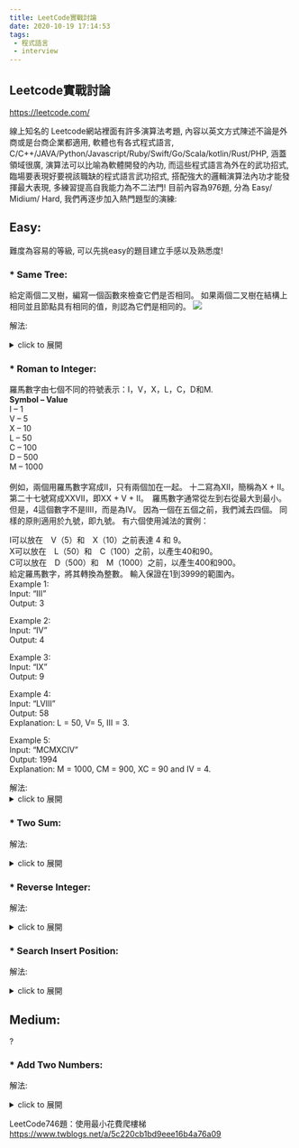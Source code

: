 ```yaml
---
title: LeetCode實戰討論
date: 2020-10-19 17:14:53
tags:
 - 程式語言
 - interview
---
```


## Leetcode實戰討論
https://leetcode.com/
<!-- more -->
線上知名的 Leetcode網站裡面有許多演算法考題, 內容以英文方式陳述不論是外商或是台商企業都適用, 軟體也有各式程式語言, C/C++/JAVA/Python/Javascript/Ruby/Swift/Go/Scala/kotlin/Rust/PHP, 涵蓋領域很廣, 演算法可以比喻為軟體開發的內功, 而這些程式語言為外在的武功招式, 臨場要表現好要視該職缺的程式語言武功招式, 搭配強大的邏輯演算法內功才能發揮最大表現, 多練習提高自我能力為不二法門! 目前內容為976題, 分為 Easy/ Midium/ Hard, 我們再逐步加入熱門題型的演練:

## Easy:
難度為容易的等級, 可以先挑easy的題目建立手感以及熟悉度!

### * Same Tree:
給定兩個二叉樹，編寫一個函數來檢查它們是否相同。
如果兩個二叉樹在結構上相同並且節點具有相同的值，則認為它們是相同的。
![](https://4.bp.blogspot.com/-u_JiHY0w6XM/XEgyyfqUrlI/AAAAAAABpZ0/DzApCsQ611ASdjoo2krwaDZBNfQMa7igACLcBGAs/s1600/satr.png)

解法:
<details>
<summary>click to 展開</summary>
<pre><code>
/** 樹節點的內容定義如下:
 * Definition for a binary tree node.
 * struct TreeNode {
 *     int val;      //數值
 *     struct TreeNode *left;  //左子節點
 *     struct TreeNode *right; //右子節點
 * };
 */
bool isSameTree(struct TreeNode`*` p, struct TreeNode`*` q) { //參數傳進來兩個欲比較之樹節點的指標
        if(p == NULL && q == NULL) //檢查空值, 若皆為空則True
            return true;
        else if(p != NULL && q != NULL) //否則, 兩者都非空的話,就必須要進行內容比較
        {
            if(p->val == q->val  //內容相同
               && isSameTree(p->left, q->left) //而且遞迴呼叫function, 判斷左子樹是否相同
               && isSameTree(p->right, q->right))//而且遞迴呼叫function, 判斷右子樹是否相同
            {
                return true; //以上三項都相同才能回傳true
            }
        }

        return false; //其他狀況,則為false
}
</code></pre>
</details>

### * Roman to Integer:
<p>羅馬數字由七個不同的符號表示：I，V，X，L，C，D和M.<br>
<strong>Symbol    –   Value</strong><br>
I         –    1<br>
V         –    5<br>
X         –    10<br>
L         –    50<br>
C         –    100<br>
D         –    500<br>
M         –    1000<br>
&nbsp;<br>
例如，兩個用羅馬數字寫成II，只有兩個加在一起。 十二寫為XII，簡稱為X + II。 第二十七號寫成XXVII，即XX + V + II。　羅馬數字通常從左到右從最大到最小。 但是，4這個數字不是IIII，而是為IV。 因為一個在五個之前，我們減去四個。 同樣的原則適用於九號，即九號。 有六個使用減法的實例：</p>
<p>I可以放在　V（5）和　X（10）之前表達 4 和 9。<br>
X可以放在　L（50）和　C（100）之前，以產生40和90。<br>
C可以放在　D（500）和　M（1000）之前，以產生400和900。<br>
給定羅馬數字，將其轉換為整數。 輸入保證在1到3999的範圍內。<br>
Example 1:<br>
Input: “III”<br>
Output: 3</p>
<p>Example 2:<br>
Input: “IV”<br>
Output: 4</p>
<p>Example 3:<br>
Input: “IX”<br>
Output: 9</p>
<p>Example 4:<br>
Input: “LVIII”<br>
Output: 58<br>
Explanation: L = 50, V= 5, III = 3.</p>

<p>Example 5:<br>
Input: “MCMXCIV”<br>
Output: 1994<br>
Explanation: M = 1000, CM = 900, XC = 90 and IV = 4.</p>
解法:
<details>
<summary>click to 展開</summary>
<pre><code>
/* 羅馬符號與數值的對應定義表
Symbol       Value
  I             1
  V             5
  X             10
  L             50
  C             100
  D             500
  M             1000
*/

int romanToInt(char* s) { //參數傳進來字串指標
    int i, sum=0;

    for(i=0; s[i]!='\0'; i++){ //字串指標可以透過array方式個別取值, 搭配for迴圈逐一檢查
        switch (s[i]) {  //建立switch-case語法以個別處理
            case 'M':
                sum += 1000; //先加1000
                if(s[i-1] == 'C') sum -= 100*2; //檢查它的前一位元, 若為C必須扣除2次100, 因為之前C有重復加100, 以下以此類推
                break;
            case 'D':
                sum += 500;
                if(s[i-1] == 'C') sum -= 100*2;                
                break;
            case 'C':
                sum += 100;
                if(s[i-1] == 'X') sum -= 10*2;                
                break;
            case 'L':
                sum += 50;
                if(s[i-1] == 'X') sum -= 10*2;               
                break;
            case 'X':
                sum += 10;
                if(s[i-1] == 'I') sum -= 1*2;  
                break;
            case 'V':    
                sum += 5;
                if(s[i-1] == 'I') sum -= 1*2;  
                break;
            case 'I':
                sum += 1; //I的話, 不用扣值
                break;                 
            default:
                printf("Wrong Character!\n"); //其他字元不支援
        }
    }

    return sum; //加總結果回傳
}
</code></pre>
</details>

### * Two Sum:
解法:
<details>
<summary>click to 展開</summary>
<pre><code>
/**
 * Note: The returned array must be malloced, assume caller calls free().
 */
int* twoSum(int* nums, int numsSize, int target) {
    int i, j, tmpsum;
    int *ret = malloc( 2 * sizeof(int) );


    for(i=0; i < numsSize; i++){
        for(j=i+1; j< numsSize; j++){
            tmpsum = nums[i] + nums[j];
            if( target == tmpsum){
                ret[0] = i;
                ret[1] = j;
                return ret;
            }
        }
    }

    free(ret);

    return NULL;
}
</code></pre>
</details>

### * Reverse Integer:
解法:
<details>
<summary>click to 展開</summary>
<pre><code>
int reverse(int x){

    int i = 0;
    int revNum =0;     //用來代表最後reverse Integer
    int zeroCounter =0;   //紀錄原本x數字, 尾巴帶有多少個0
    int onesDigit =0;     //個位數的值

    bool isPositiveNum = true;    //是負數嗎
    bool isFirstgetZero = true;   //是第一次遇到尾數有0嗎

    if(x < 0 )  //如果原本 x 小於0
    {    
        isPositiveNum = false;  //設為false
        if(x <= pow(-2,31))     //處理overflows算術溢位
            return 0;
        else                    //如果沒overflows算術溢位, 就取x為正數
            x = -x;
    }

    while( x > 0 ){             //只要x為正數, 就要處理
        onesDigit = x % 10;     //取餘數
        if(onesDigit == 0 )     //若餘數是0, 就開始計數
            zeroCounter ++;
        else                    //若餘數非0, 就重置clear計數
            zeroCounter = 0;

        if(revNum > (pow(2,31)-1)/10)   //處理overflows算術溢位,
            return 0;
        else
            revNum = revNum*10 + onesDigit; //如果revNum太大就不適合再加乘10, 會在assign時候出錯!

        x = x / 10;  //為下一次loop作準備
    }

    revNum /= pow(10, zeroCounter); //跳出迴圈後, 必須處理掉尾數的0


    if(!isPositiveNum)    //如果原本x是負數, 則在這裡轉回負數
        revNum =- revNum;

    return revNum;
}
</code></pre>
</details>

### * Search Insert Position:
解法:
<details>
<summary>click to 展開</summary>
<pre><code>
/* 方法1: 透過 Array 與 index 循序尋找 */
int searchInsert(int* nums, int numsSize, int target){
    int i = 0;  //索引數字
    for(i = 0; i < numsSize; i++){ //初始index為0, 循序i++可以透過nums[i]取出int數字
        if(nums[i] >= target)
            return i;  //回傳index
    }
    return numsSize;
}

/* 方法2: 透過 pointer指標 循序尋找, 更省空間 */    
int searchInsert(int* nums, int numsSize, int target){
    int *ptr = NULL;  //索引指標, 注意關鍵在於它被定義為 int*, 所以會以 int的大小找出下一個索引
    for(ptr = nums; ptr != nums+numsSize ;ptr++){ //把初始位置nums給ptr, 之後ptr++就可以找出下一個int數字
        if( *ptr >= target)        
            return (ptr - nums); //透過剪法, 就可以知道是第幾個index
    }
    return numsSize;
}
</code></pre>
</details>

## Medium:
?
### * Add Two Numbers:
解法:
<details>
<summary>click to 展開</summary>
<pre><code>

</code></pre>
</details>


LeetCode746題：使用最小花費爬樓梯
https://www.twblogs.net/a/5c220cb1bd9eee16b4a76a09
